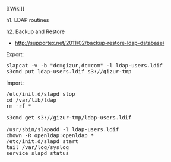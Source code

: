 [[Wiki]]

h1. LDAP routines

h2. Backup and Restore

* http://supportex.net/2011/02/backup-restore-ldap-database/

Export:
<pre>
slapcat -v -b "dc=gizur,dc=com" -l ldap-users.ldif
s3cmd put ldap-users.ldif s3://gizur-tmp
</pre>



Import:
<pre>
/etc/init.d/slapd stop
cd /var/lib/ldap
rm -rf *

s3cmd get s3://gizur-tmp/ldap-users.ldif

/usr/sbin/slapadd -l ldap-users.ldif
chown -R openldap:openldap *
/etc/init.d/slapd start
tail /var/log/syslog
service slapd status

</pre>